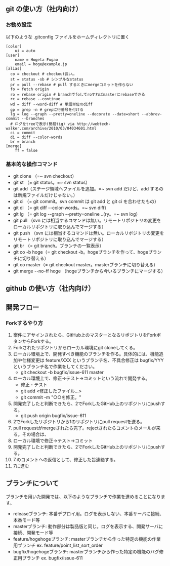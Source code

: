 ## git の使い方（社内向け）
### お勧め設定
以下のような .gitconfig ファイルをホームディレクトリに置く
```
[color]
	ui = auto
[user]
	name = Hogeta Fugao
	email = hoge@example.jp
[alias]
  co = checkout # checkout長い…
  st = status -sb # シンプルなstatus
  pr = pull --rebase # pull するときにmergeコミットを作らない
  fo = fetch origin
  ro = rebase origin # branchでfoしてroすればmasterにrebaseできる
  rc = rebase --continue
  wd = diff --word-diff # 単語単位のdiff
  gp = grep -n # grepに行番号を付ける
  lg = log --graph --pretty=oneline --decorate --date=short --abbrev-commit --branches
  # ログをtreeで表示(簡易tig) via http://webtech-walker.com/archive/2010/03/04034601.html
  ci = commit
  di = diff --color-words
  br = branch
[merge]
	ff = false
```
  
### 基本的な操作コマンド

* git clone （=~ svn checkout）
* git st （= git status。=~ svn status）
* git add（ステージ領域へファイルを追加。=~ svn add だけど、add するのは新規ファイルだけじゃない。）
* git ci （= git commit。svn commit は git add と git ci を合わせたもの）
* git di （= git diff --color-words。=~ svn diff）
* git lg （= git log --graph --pretty=oneline ..(ry。=~ svn log）
* git pull （svn には相当するコマンドは無い。リモートリポジトリの変更をローカルリポジトリに取り込んでマージする）
* git push （svn には相当するコマンドは無い。ローカルリポジトリの変更をリモートリポジトリに取り込んでマージする）
* git br （= git branch。ブランチの一覧表示）
* git co -b hoge（= git checkout -b。hogeブランチを作って、hogeブランチに切り替える）
* git co master（= git checkout master。masterブランチに切り替える）
* git merge --no-ff hoge （hogeブランチから今いるブランチにマージする）

## github の使い方（社内向け）

## 開発フロー
### Forkするやり方
1. 案件にアサインされたら、GitHub上のマスターとなるリポジトリをForkボタンからForkする。
1. Forkされたリポジトリからローカル環境にgit cloneしてくる。
1. ローカル環境上で、開発すべき機能のブランチを作る。具体的には、機能追加や仕様変更は feature/XXX というブランチ名、不具合修正は bugfix/YYY というブランチ名で作業をしてください。
   - git checkout -b bugfix/issue-611 master
1. ローカル環境上で、修正→テスト→コミットという流れで開発する。
   - 修正・テスト
   - git add <修正したファイル...>
   - git commit -m "○○を修正。"
1. 開発完了したと判断できたら、2でForkしたGitHub上のリポジトリにpushする。
   - git push origin bugfix/issue-611
1. 2でForkしたリポジトリから1のリポジトリにpull requestを送る。
2. pull requestがmergeされたら完了。rejectされたらコメントのメールが来る。その場合は、
3. ローカル環境で修正→テスト→コミット
1. 開発完了したと判断できたら、2でForkしたGitHub上のリポジトリにpushする。
1. 7.のコメントへの返信として、修正した旨連絡する。
2. 7に進む

## ブランチについて

ブランチを用いた開発では、以下のようなブランチで作業を進めることになります。

- releaseブランチ: 本番デプロイ用。ログを表示しない、本番サーバに接続、本番モード等
- masterブランチ: 動作部分は製品版と同じ。ログを表示する、開発サーバに接続、開発モード等
- feature/hogehogeブランチ: masterブランチから作った特定の機能の作業用ブランチ
  ex. feature/point_list_sort_order
- bugfix/hogehogeブランチ: masterブランチから作った特定の機能のバグ修正用ブランチ
  ex. bugfix/issue-611
